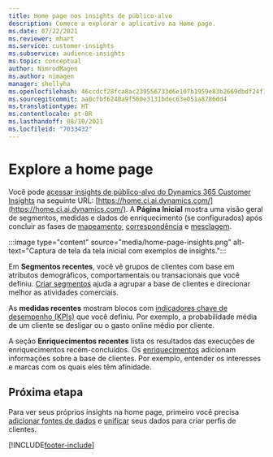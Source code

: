 ```yaml
---
title: Home page nos insights de público-alvo
description: Comece a explorar o aplicativo na Home page.
ms.date: 07/22/2021
ms.reviewer: mhart
ms.service: customer-insights
ms.subservice: audience-insights
ms.topic: conceptual
author: NimrodMagen
ms.author: nimagen
manager: shellyha
ms.openlocfilehash: 46ccdcf28fca8ac239556733d6e107b1959e83b2669dbdf24f143a525e8d28d3
ms.sourcegitcommit: aa0cfbf6240a9f560e3131bdec63e051a8786dd4
ms.translationtype: HT
ms.contentlocale: pt-BR
ms.lasthandoff: 08/10/2021
ms.locfileid: "7033432"
---
```

# <a name="explore-the-home-page"></a>Explore a home page

Você pode [acessar insights de público-alvo do Dynamics 365 Customer Insights](https://home.ci.ai.dynamics.com/) na seguinte URL: [https://home.ci.ai.dynamics.com/](https://home.ci.ai.dynamics.com/).
A **Página Inicial** mostra uma visão geral de segmentos, medidas e dados de enriquecimento (se configurados) após concluir as fases de [mapeamento](map-entities.md), [correspondência](match-entities.md) e [mesclagem](merge-entities.md).

:::image type="content" source="media/home-page-insights.png" alt-text="Captura de tela da tela inicial com exemplos de insights.":::

Em **Segmentos recentes**, você vê grupos de clientes com base em atributos demográficos, comportamentais ou transacionais que você definiu. [Criar segmentos](segments.md) ajuda a agrupar a base de clientes e direcionar melhor as atividades comerciais.

As **medidas recentes** mostram blocos com [indicadores chave de desempenho (KPIs)](measures.md) que você definiu. Por exemplo, a probabilidade média de um cliente se desligar ou o gasto online médio por cliente.

A seção **Enriquecimentos recentes** lista os resultados das execuções de enriquecimentos recém-concluídos. Os [enriquecimentos](enrichment-hub.md) adicionam informações sobre a base de clientes. Por exemplo, entender os interesses e marcas com os quais eles têm afinidade.

## <a name="next-step"></a>Próxima etapa

Para ver seus próprios insights na home page, primeiro você precisa [adicionar fontes de dados](data-sources.md) e [unificar](data-unification.md) seus dados para criar perfis de clientes.

[!INCLUDE[footer-include](../includes/footer-banner.md)]